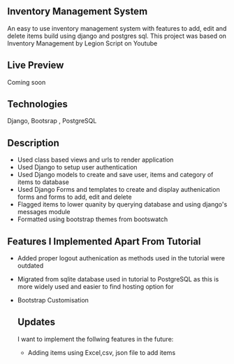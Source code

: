## Inventory Management System
An easy to use inventory management system with features to add, edit and delete items build using django and postgres sql. This project was based on Inventory Management by Legion Script on Youtube

## Live Preview
Coming soon

## Technologies
Django, Bootsrap , PostgreSQL

## Description
- Used class based views and urls to render application
- Used Django to setup user authentication
- Used Django models to create and save user, items and category of items to database
- Used Django Forms and templates to create and display authenication forms and forms to add, edit and delete
- Flagged items to lower quanity by querying database and using django's messages module
- Formatted using bootstrap themes from bootswatch

## Features I Implemented Apart From Tutorial
- Added proper logout authenication as methods used in the tutorial were outdated
- Migrated from sqlite database used in tutorial to PostgreSQL as this is more widely used and easier to find hosting option for
- Bootstrap Customisation

  ## Updates
  I want to implement the follwing features in the future:
  - Adding items using Excel,csv, json file to add items
    
